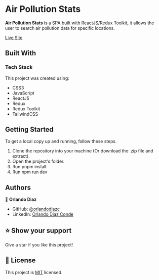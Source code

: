 <!--
HOW TO USE:
This is an example of how you may give instructions on setting up your project locally.

Modify this file to match your project and remove sections that don't apply.

REQUIRED SECTIONS:
- Table of Contents
- About the Project
  - Built With
  - Live Demo
- Getting Started
- Authors
- Future Features
- Contributing
- Show your support
- Acknowledgements
- License

OPTIONAL SECTIONS:
- FAQ

After you're finished please remove all the comments and instructions!
-->

# Air Pollution Stats <a name="about-project"></a>

**Air Pollution Stats** is a SPA built with ReactJS/Redux Toolkit, it allows the user to search air pollution data for specific locations.

[Live Site](https://gleeful-licorice-f5bb44.netlify.app/)

## Built With <a name="built-with"></a>

### Tech Stack <a name="tech-stack"></a>

This project was created using:

  <ul>
    <li>CSS3</li>
    <li>JavaScript</li>
    <li>ReactJS</li>
    <li>Redux</li>
    <li>Redux Toolkit</li>
    <li>TailwindCSS</li>
  </ul>

<!-- Features -->

## Getting Started <a name="getting-started"></a>

To get a local copy up and running, follow these steps.

1. Clone the repository into your machine (Or download the .zip file and extract).
2. Open the project's folder.
3. Run pnpm install
4. Run npm run dev

## Authors <a name="authors"></a>

👤 **Orlando Diaz**

- GitHub: [@orlandodiazc](https://github.com/orlandodiazc)
- LinkedIn: [Orlando Diaz Conde](www.linkedin.com/in/orlando-diaz-conde)

<!-- FUTURE FEATURES -->

## ⭐️ Show your support <a name="support"></a>

Give a star if you like this project!

<!-- LICENSE -->

## 📝 License <a name="license"></a>

This project is [MIT](./LICENSE) licensed.
